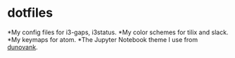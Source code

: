 # dotfiles
*My config files for i3-gaps, i3status.
*My color schemes for tilix and slack.
*My keymaps for atom.
*The Jupyter Notebook theme I use from [dunovank](https://github.com/dunovank/iPython-Notebook-Theme).
